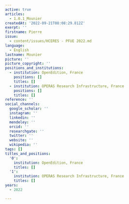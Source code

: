 ```yaml
---
active: true
articles:
  - 1.0.1_Mounier
createdAt: '2022-09-21T08:08:29.812Z'
exerpt: ''
firstname: Pierre
issue:
  - content/issues/HCERES - PFUE 2022.md
language:
  - English
lastname: Mounier
picture: ''
picture_copyright: ''
positions_and_institutions:
  - institution: OpenEdition, France
    positions: []
    titles: []
  - institution: OPERAS Research Infrastructure, France
    positions: []
    titles: []
reference: ''
social_channels:
  google_scholar: ''
  instagram: ''
  linkedin: ''
  mendeley: ''
  orcid: ''
  researchgate: ''
  twitter: ''
  website: ''
  wikipedia: ''
tags: []
titles_and_positions:
  '0':
    institution: OpenEdition, France
    titles: []
  '1':
    institution: OPERAS Research Infrastructure, France
    titles: []
years:
  - 2022

---
```

